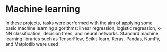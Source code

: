 # Machine learning
In these projects, tasks were performed with the aim of applying some basic machine learning algorithms: linear regression, logistic regression, k-NN classification, decision trees, and neural networks. Standard machine learning libraries such as TensorFlow, Scikit-learn, Keras, Pandas, NumPy, and Matplotlib were used
